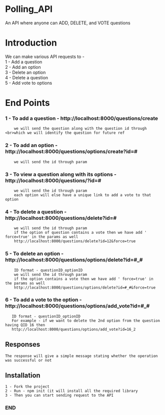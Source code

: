 # Polling_API
An API where anyone can ADD, DELETE, and VOTE questions
# Introduction
We can make various API requests to - <br> 
1 - Add a question <br>
2 - Add an option <br>
3 - Delete an option <br>
4 - Delete a question <br>
5 - Add vote to options <br>

# End Points
### 1 - To add a question - http://localhost:8000/questions/create
        we will send the question along with the question id through <br>which we will identify the question for future ref
### 2 - To add an option - http://localhost:8000/questions/options/create?id=#
        we will send the id through param
### 3 - To view a question along with its options - http://localhost:8000/questions/?id=#
        we will send the id through param
        each option will else have a unique link to add a vote to that option
### 4 - To delete a question - http://localhost:8000/questions/delete?id=#
        we will send the id through param
        if the option of question contains a vote then we have add ' force=true' in the params as well 
        http://localhost:8000/questions/delete?id=12&force=true
### 5 - To delete an option - http://localhost:8000/questions/options/delete?id=#_#
        ID format - questionID_optionID 
        we will send the id through param
        if the option contains a vote then we have add ' force=true' in the params as well 
        http://localhost:8000/questions/options/delete?id=#_#&force=true    
### 6 - To add a vote to the option - http://localhost:8000/questions/options/add_vote?id=#_#
       ID format - questionID_optionID
       For example - if we want to delete the 2nd option from the question having QID 16 then
       http://localhost:8000/questions/options/add_vote?id=16_2

## Responses 
    The response will give a simple message stating whether the operation was successful or not

## Installation
    1 - Fork the project
    2 - Run - npm init (it will install all the required library
    3 - Then you can start sending request to the API

### END ###

